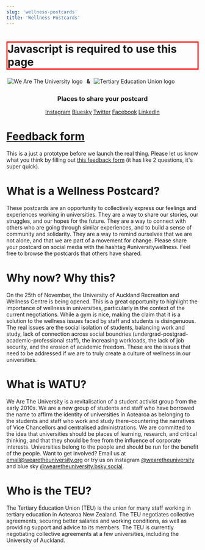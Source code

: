 ```yaml
---
slug: 'wellness-postcards'
title: 'Wellness Postcards'
---
```



<link rel="stylesheet" href="./style.css" />

<h1 id="js-warning" style="border: 3px solid red;">Javascript is required to use this page</h1>
<script>
    document.getElementById('js-warning').style.display = 'none';
</script>

<div class="center" style="margin-bottom: 1.5rem;">
    <img src="/media/WATU-logo.svg" alt="We Are The University logo" style="display: inline-block; max-width: 16rem; max-height: 4rem; margin:0.2rem;" />
    <span style="font-weight: bold;margin:0.2rem;"> & </span>
    <img src="/media/teu-logo-wide-white.svg" alt="Tertiary Education Union logo" style="display: inline-block; max-width: 16rem; max-height: 4rem; margin:0.2rem;" />
</div>



<div style="text-align:center; margin-bottom: 1.5rem">
    <h3>Places to share your postcard</h3>
    <a href="https://www.instagram.com">Instagram</a>
    <a href="https://bsky.app">Bluesky</a>
    <a href="https://www.twitter.com">Twitter</a>
    <a href="https://www.facebook.com">Facebook</a>
    <a href="https://www.linkedin.com">LinkedIn</a>
</div>
<div class="flex">
    <div id="visual"></div>
    <div id="inputs"></div>
</div>

# [Feedback form](https://docs.google.com/forms/d/e/1FAIpQLSeHfgMrPkx6-u1QVMzq-XX1i8Xx0zKbFDmzcn97BV8Eil5MrA/viewform)
This is a just a prototype before we launch the real thing. Please let us know what you think by filling out [this feedback form](https://docs.google.com/forms/d/e/1FAIpQLSeHfgMrPkx6-u1QVMzq-XX1i8Xx0zKbFDmzcn97BV8Eil5MrA/viewform) (it has like 2 questions, it's super quick).

# What is a Wellness Postcard?
These postcards are an opportunity to collectively express our feelings and experiences working in universities. They are a way to share our stories, our struggles, and our hopes for the future. They are a way to connect with others who are going through similar experiences, and to build a sense of community and solidarity. They are a way to remind ourselves that we are not alone, and that we are part of a movement for change. Please share your postcard on social media with the hashtag #universitywellness. Feel free to browse the postcards that others have shared.

# Why now? Why this?
On the 25th of November, the University of Auckland Recreation and Wellness Centre is being opened. This is a great opportunity to highlight the importance of wellness in universities, particularly in the context of the current negotiations. While a gym is nice, making the claim that it is a solution to the wellness issues faced by staff and students is disingenuous. The real issues are the social isolation of students, balancing work and study, lack of connection across social boundries (undergrad-postgrad-academic-professional staff), the increasing workloads, the lack of job security, and the erosion of academic freedom. These are the issues that need to be addressed if we are to truly create a culture of wellness in our universities.

# What is WATU?
We Are The University is a revitalisation of a student activist group from the early 2010s. We are a new group of students and staff who have borrowed the name to affirm the identity of universities in Aotearoa as belonging to the students and staff who work and study there–countering the narratives of Vice Chancellors and centralised administrations. We are committed to the idea that universities should be places of learning, research, and critical thinking, and that they should be free from the influence of corporate interests. Universities belong to the people and should be run for the benefit of the people. Want to get involved? Email us at [email@wearetheuniversity.org](mailto:email@wearetheuniversity.org) or try us on instagram [@wearetheuniversity](https://www.instagram.com/wearetheuniversity/) and blue sky [@wearetheuniversity.bsky.social](https://bsky.app/profile/wearetheuniversity.bsky.social).

# Who is the TEU?
The Tertiary Education Union (TEU) is the union for many staff working in tertiary education in Aotearoa New Zealand. The TEU negotiates collective agreements, securing better salaries and working conditions, as well as providing support and advice to its members. The TEU is currently negotiating collective agreements at a few universities, including the University of Auckland.

<script src="script.mjs" type="module"></script>